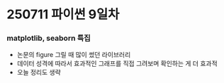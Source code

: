 # 250711 파이썬 9일차

### matplotlib, seaborn 특집
* 논문의 figure 그릴 때 많이 썼던 라이브러리
* 데이터 성격에 따라서 효과적인 그래프를 직접 그려보며 확인하는 게 더 효과적
* 오늘 정리도 생략